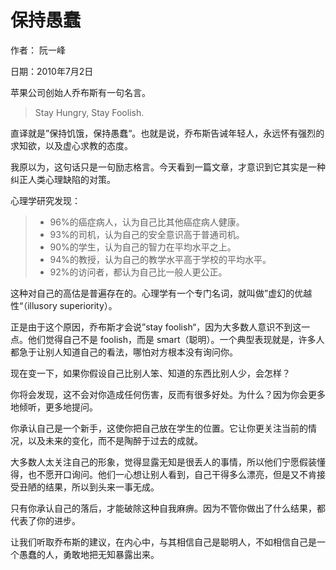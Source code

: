 # 保持愚蠢

作者： 阮一峰

日期：2010年7月2日

苹果公司创始人乔布斯有一句名言。

> Stay Hungry, Stay Foolish.

直译就是”保持饥饿，保持愚蠢“。也就是说，乔布斯告诫年轻人，永远怀有强烈的求知欲，以及虚心求教的态度。

我原以为，这句话只是一句励志格言。今天看到一篇文章，才意识到它其实是一种纠正人类心理缺陷的对策。

心理学研究发现：

> - 96%的癌症病人，认为自己比其他癌症病人健康。
> - 93%的司机，认为自己的安全意识高于普通司机。
> - 90%的学生，认为自己的智力在平均水平之上。
> - 94%的教授，认为自己的教学水平高于学校的平均水平。
> - 92%的访问者，都认为自己比一般人更公正。

这种对自己的高估是普遍存在的。心理学有一个专门名词，就叫做”虚幻的优越性“（illusory superiority）。

正是由于这个原因，乔布斯才会说”stay foolish“，因为大多数人意识不到这一点。他们觉得自己不是 foolish，而是 smart（聪明）。一个典型表现就是，许多人都急于让别人知道自己的看法，哪怕对方根本没有询问你。

现在变一下，如果你假设自己比别人笨、知道的东西比别人少，会怎样？

你将会发现，这不会对你造成任何伤害，反而有很多好处。为什么？因为你会更多地倾听，更多地提问。

你承认自己是一个新手，这使你把自己放在学生的位置。它让你更关注当前的情况，以及未来的变化，而不是陶醉于过去的成就。

大多数人太关注自己的形象，觉得显露无知是很丢人的事情，所以他们宁愿假装懂得，也不愿开口询问。他们一心想让别人看到，自己干得多么漂亮，但是又不肯接受丑陋的结果，所以到头来一事无成。

只有你承认自己的落后，才能破除这种自我麻痹。因为不管你做出了什么结果，都代表了你的进步。

让我们听取乔布斯的建议，在内心中，与其相信自己是聪明人，不如相信自己是一个愚蠢的人，勇敢地把无知暴露出来。